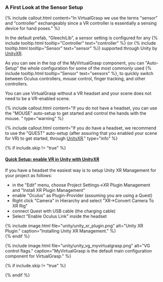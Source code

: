 ### A First Look at the Sensor Setup

{% include callout.html content="In VirtualGrasp we use the terms \"sensor\" and \"controller\" exchangeably since a VR controller is essentially a sensing device for hand poses." %}

In the default prefab, “GleechiLib”, a sensor setting is configured for any {% include tooltip.html tooltip="Controller" text="controller" %} (or {% include tooltip.html tooltip="Sensor" text="sensor" %}) supported through Unity by [UnityXR](https://docs.unity3d.com/Manual/XR.0.9.5.html).

As you can see in the top of the MyVirtualGrasp component, you can "Auto-Setup" the whole configuration for some of the most commonly used {% include tooltip.html tooltip="Sensor" text="sensors" %}, to quickly switch between Oculus controllers, mouse control, finger tracking, and other controllers. 

You can use VirtualGrasp without a VR headset and your scene does not need to be a VR-enabled scene. 

{% include callout.html content="If you do not have a headset, you can use the \"MOUSE\" auto-setup to get started and control the hands with the mouse. " type="warning" %}

{% include callout.html content="If you do have a headset, we recommend to use the \"QUEST\" auto-setup (after assuring that you enabled your scene for VR) to get started, through [UnityXR](https://docs.unity3d.com/Manual/XR.0.9.5.html)." type="info" %}

<!--See [AutoSetup & Sensors](unity_component_myvirtualgrasp.0.9.5.html#autosetup--sensors) to learn more details about sensor setup.-->

{% if include.skip != "true" %}
<div class="panel-group" id="accordion1">
    <div class="panel panel-default">
        <div class="panel-heading">
            <h4 class="panel-title">
                <a class="noCrossRef accordion-toggle" data-toggle="collapse" data-parent="#accordion1" href="#collapseOne1">Quick Setup: enable VR in Unity with UnityXR</a>
            </h4>
        </div>
        <div id="collapseOne1" class="panel-collapse collapse noCrossRef">
            <div class="panel-body">
                If you have a headset the easiest way is to setup Unity XR Management for your project as follows:
                <ul>
                <li> in the "Edit" menu, choose Project Settings→XR Plugin Management and "Install XR Plugin Management"</li>
                <li> enable "Oculus" as Plugin-Provider (assuming you are using a Quest)</li>
                <li> Right click "Camera" in Hierarchy and select "XR→Convert Camera To XR Rig"</li>
                <li> connect Quest with USB cable (the charging cable)</li>
                <li> Select "Enable Oculus Link" inside the headset</li>
                </ul>
                {% include image.html file="unity/unity_xr_plugin.png" alt="Unity XR Plugin." caption="Installing Unity XR Management." %}
            </div>
        </div>
    </div>
</div>
{% endif %}

{% include image.html file="unity/unity_vg_myvirtualgrasp.png" alt="VG control flags." caption="MyVirtualGrasp is the default main configuration component for VirtualGrasp." %}

{% if include.skip != "true" %}
<!--{% include custom/series_acme_next.html %}-->
{% endif %}